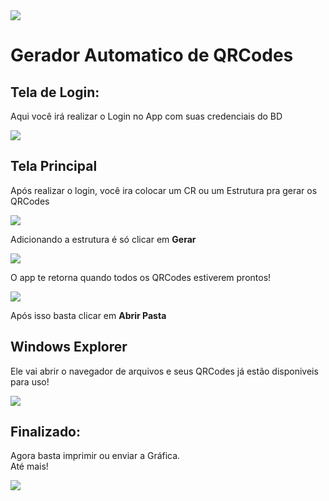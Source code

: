 <image src= 'https://github.com/foxtec198/GeradorDeQrCode/assets/64221923/d1eae951-8619-42e5-8b74-af8563d4802b'>
<br/>
<h1><b>Gerador Automatico de QRCodes</b></h1>

<h2> Tela de Login: </h2>
<p>Aqui você irá realizar o Login no App com suas credenciais do BD</p>
<image src='https://github.com/foxtec198/GeradorDeQrCode/assets/64221923/3c46fe9b-0af9-4daf-a093-fc5e83859481'>

<h2>Tela Principal</h2>
<p>Após realizar o login, você ira colocar um CR ou um Estrutura pra gerar os QRCodes</p>
<image src = 'https://github.com/foxtec198/GeradorDeQrCode/assets/64221923/21468ace-00bb-42be-8aad-67b4cf514c7b'/>
<p>Adicionando a estrutura é só clicar em <b>Gerar</b></p>
<image src='https://github.com/foxtec198/GeradorDeQrCode/assets/64221923/202da2cd-968f-46c3-b5dd-f7ddcf055162'>
<p>O app te retorna quando todos os QRCodes estiverem prontos!</p>
<image src='https://github.com/foxtec198/GeradorDeQrCode/assets/64221923/568eab08-c6a0-45d5-bd43-8b24653bdb51'>
<p>Após isso basta clicar em <b>Abrir Pasta</b></p>
<h2>Windows Explorer</h2>
<p>Ele vai abrir o navegador de arquivos e seus QRCodes já estão disponiveis para uso!</p>
<image src = 'https://github.com/foxtec198/GeradorQR/assets/64221923/798ec30b-3aec-4e32-a2ec-3c20b0a0b529'>
<h2>Finalizado:</h2>
<p>Agora basta imprimir ou enviar a Gráfica. <br/> Até mais!</p>
<image src = 'https://github.com/foxtec198/GeradorQR/assets/64221923/d3331696-1f7d-449c-bfb6-83236dc10fd2'>

